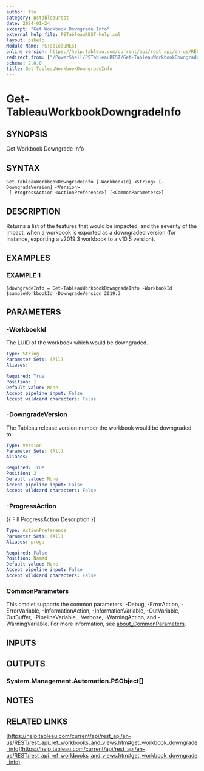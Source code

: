 ```yaml
---
author: tto
category: pstableaurest
date: 2024-01-24
excerpt: "Get Workbook Downgrade Info"
external help file: PSTableauREST-help.xml
layout: pshelp
Module Name: PSTableauREST
online version: https://help.tableau.com/current/api/rest_api/en-us/REST/rest_api_ref_workbooks_and_views.htm#get_workbook_downgrade_info
redirect_from: ["/PowerShell/PSTableauREST/Get-TableauWorkbookDowngradeInfo/", "/PowerShell/PSTableauREST/get-tableauworkbookdowngradeinfo/", "/PowerShell/get-tableauworkbookdowngradeinfo/"]
schema: 2.0.0
title: Get-TableauWorkbookDowngradeInfo
---
```


# Get-TableauWorkbookDowngradeInfo

## SYNOPSIS
Get Workbook Downgrade Info

## SYNTAX

```
Get-TableauWorkbookDowngradeInfo [-WorkbookId] <String> [-DowngradeVersion] <Version>
 [-ProgressAction <ActionPreference>] [<CommonParameters>]
```

## DESCRIPTION
Returns a list of the features that would be impacted, and the severity of the impact,
when a workbook is exported as a downgraded version (for instance, exporting a v2019.3 workbook to a v10.5 version).

## EXAMPLES

### EXAMPLE 1
```
$downgradeInfo = Get-TableauWorkbookDowngradeInfo -WorkbookId $sampleWorkbookId -DowngradeVersion 2019.3
```

## PARAMETERS

### -WorkbookId
The LUID of the workbook which would be downgraded.

```yaml
Type: String
Parameter Sets: (All)
Aliases:

Required: True
Position: 1
Default value: None
Accept pipeline input: False
Accept wildcard characters: False
```

### -DowngradeVersion
The Tableau release version number the workbook would be downgraded to.

```yaml
Type: Version
Parameter Sets: (All)
Aliases:

Required: True
Position: 2
Default value: None
Accept pipeline input: False
Accept wildcard characters: False
```

### -ProgressAction
{{ Fill ProgressAction Description }}

```yaml
Type: ActionPreference
Parameter Sets: (All)
Aliases: proga

Required: False
Position: Named
Default value: None
Accept pipeline input: False
Accept wildcard characters: False
```

### CommonParameters
This cmdlet supports the common parameters: -Debug, -ErrorAction, -ErrorVariable, -InformationAction, -InformationVariable, -OutVariable, -OutBuffer, -PipelineVariable, -Verbose, -WarningAction, and -WarningVariable. For more information, see [about_CommonParameters](http://go.microsoft.com/fwlink/?LinkID=113216).

## INPUTS

## OUTPUTS

### System.Management.Automation.PSObject[]
## NOTES

## RELATED LINKS

[https://help.tableau.com/current/api/rest_api/en-us/REST/rest_api_ref_workbooks_and_views.htm#get_workbook_downgrade_info](https://help.tableau.com/current/api/rest_api/en-us/REST/rest_api_ref_workbooks_and_views.htm#get_workbook_downgrade_info)

